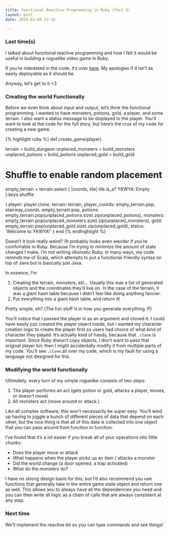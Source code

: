 ```yaml
---
title: Functional Reactive Programming in Ruby (Part 3)
layout: post
date: 2015-01-04 22:16

---
```


### Last time(s)
I talked about functional reactive programming and how I felt it would be useful in building a roguelike video game in Ruby.

If you’re interested in the code, it’s over [here](http://github.com/NaleagDeco/ykwya-roguelike). My apologies if it isn’t as easily deployable as it should be.

Anyway, let’s get to it <3

### Creating the world Functionally
Before we even think about input and output, let’s think the functional programming. I wanted to have monsters, potions, gold, a player, and some terrain. I also want a status message to be displayed to the player. You’ll want to look at the code for the full story, but here’s the crux of my code for creating a new game.

{% highlight ruby %}
def create_game(player)

  terrain = build_dungeon
  unplaced_monsters = build_monsters
  unplaced_potions = build_potions
  unplaced_gold = build_gold
  
  # Shuffle to enable random placement
  empty_terrain = terrain.select { |coords, tile| tile.is_a? YKWYA::Empty }.keys.shuffle

  {
    player: player.clone,
    terrain: terrain,
    player_coords: empty_terrain.pop,
    stairway_coords: empty_terrain.pop,
    potions: empty_terrain.pop(unplaced_potions.size).zip(unplaced_potions),
    monsters: empty_terrain.pop(unplaced_monsters.size).zip(unplaced_monsters),
    gold: empty_terrain.pop(unplaced_gold.size).zip(unplaced_gold),
    status: 'Welcome to YKWYA!'
  }
end
{% endhighlight %}

Doesn’t it look really weird? (It probably looks even weirder if you’re comfortable in Ruby. Because I’m trying to minimize the amount of state changes I make, I’m not writing idiomatic Ruby. In many ways, my code reminds me of Scala, which attempts to put a functional-friendly syntax on top of Java but is basically just Java.

In essence, I’m
1. Creating the terrain, monsters, etc… Usually this was a list of generated objects and the coordinates they’d live on. In the case of the terrain, it was a giant hash table because I didn’t feel like doing anything fancier.
2. Put everything into a giant hash table, and return it!

Pretty simple, eh? (The fun stuff is in how you generate everything :P)

You’ll notice that I passed the player in as an argument and cloned it. I could have easily just created the player object inside, but I wanted my character creation logic to create the player first so users had choice of what kind of character they played.
It’s actually kind of handy, because that `.clone` is important:  Since Ruby doesn’t copy objects, I don’t want to pass that original player b/c then I might accidentally modify it from multiple parts of my code. You’ll see `.clone` all over my code, which is my fault for using a language not designed for this.

### Modifying the world functionally
Ultimately, every turn of my simple roguelike consists of two steps:

1. The player performs an act (gets potion or gold, attacks a player, moves, or doesn’t move)
2. All monsters act (move around or attack.)

Like all complex software, this won’t necessarily be super easy. You’ll wind up having to juggle a bunch of different pieces of data that depend on each other, but the nice thing is that all of this data is collected into one object that you can pass around from function to function.

I’ve found that it’s a lot easier if you break all of your operations into little chunks:

* Does the player move or attack
* What happens when the player picks up an item / attacks a monster
* Did the world change (a door opened, a trap activated)
* What do the monsters do?

I have no strong design basis for this, but I’d also recommend you use functions that generally take in the entire game state object and return one as well. This allows you to always have all the dependencies you need and you can then write all logic as a chain of calls that are always consistent at any step.

### Next time
We’ll implement the reactive bit so you can type commands and see things!
